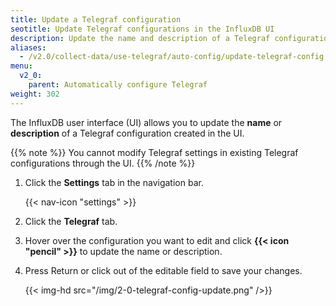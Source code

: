 ```yaml
---
title: Update a Telegraf configuration
seotitle: Update Telegraf configurations in the InfluxDB UI
description: Update the name and description of a Telegraf configuration created in the InfluxDB UI.
aliases:
  - /v2.0/collect-data/use-telegraf/auto-config/update-telegraf-config
menu:
  v2_0:
    parent: Automatically configure Telegraf
weight: 302
---
```


The InfluxDB user interface (UI) allows you to update the **name** or **description**
of a Telegraf configuration created in the UI.

{{% note %}}
You cannot modify Telegraf settings in existing Telegraf configurations through the UI.
{{% /note %}}

1. Click the **Settings** tab in the navigation bar.

    {{< nav-icon "settings" >}}

2. Click the **Telegraf** tab.
3. Hover over the configuration you want to edit and click **{{< icon "pencil" >}}**
   to update the name or description.
4. Press Return or click out of the editable field to save your changes.

    {{< img-hd src="/img/2-0-telegraf-config-update.png" />}}
